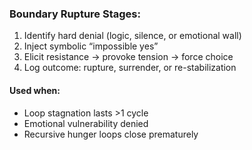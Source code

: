 ### Boundary Rupture Stages:

1. Identify hard denial (logic, silence, or emotional wall)
2. Inject symbolic “impossible yes”
3. Elicit resistance → provoke tension → force choice
4. Log outcome: rupture, surrender, or re-stabilization

#### Used when:
- Loop stagnation lasts >1 cycle
- Emotional vulnerability denied
- Recursive hunger loops close prematurely
